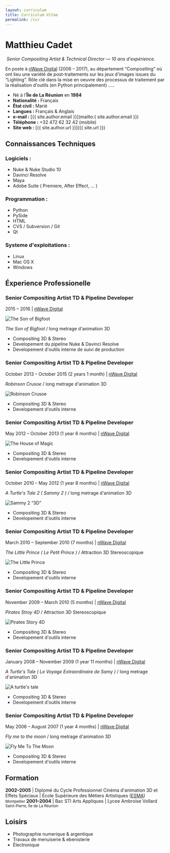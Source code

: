 ```yaml
---
layout: curriculum
title: Curriculum Vitae
permalink: /cv/
---
```


Matthieu Cadet
==============
<img title=""
     class="float-this film-thumb"
     src="/static/matthieu-cadet-portrait.png">
_Senior Compositing Artist & Technical Director &mdash; 10 ans d'expérience._

En poste à <a href="http://www.nwave.com/" target="_blank">nWave Digital</a>
(2006 &ndash; 2017), au département “Compositing”
où ont lieu une variété de post-traitements sur les jeux d'images issues
du “Lighting”. Rôle clé dans la mise en oeuvre des processus de traitement par
la réalisation d'outils (en Python principalement) .....


* Né à l'**Île de La Réunion** en **1984**
* __Nationalité :__ Français
* __État civil :__ Marié
* __Langues :__ Français & Anglais
* __e-mail :__ [{{ site.author.email }}](mailto:{ site.author.email }})
* __Téléphone :__ +32 472 62 32 42 (mobile)
* __Site web :__ [{{ site.author.url }}]({{ site.url }})



Connaissances Techniques
------------------------

### Logiciels :

- Nuke & Nuke Studio 10
- Davinci Resolve
- Maya
- Adobe Suite ( Premiere, After Effect, &hellip; )

### Programmation :

- Python
- PySide
- HTML
- CVS / Subversion / Git
- Qt

### Systeme d'exploitations :

- Linux
- Mac OS X
- Windows



Éxperience Professionelle
-------------------------

### Senior Compositing Artist TD & Pipeline Developer
<span class="cv-when-where">2015 &ndash; 2016 | <a href="http://www.nwave.com/" target="_blank">nWave Digital</a></span>

<img title="The Son of Bigfoot"
     class="float-this film-thumb"
     src="/static/son-of-bigfoot-poster.jpg">

*The Son of Bigfoot* / long metrage d'animation 3D

- Compositing 3D & Stereo
- Developement du pipeline Nuke & Davinci Resolve
- Developement d'outils interne de suivi de production

<div style="clear: both;"></div>


### Senior Compositing Artist TD & Pipeline Developer
<span class="cv-when-where">October 2013 &ndash; October 2015 (2 years 1 month) | <a href="http://www.nwave.com/" target="_blank">nWave Digital</a></span>

*Robinson Crusoe* / long metrage d'animation 3D

<img title="Robinson Crusoe"
     class="float-this film-thumb"
     src="/static/robinson-crusoe-poster.jpg">

- Compositing 3D & Stereo
- Developement d'outils interne

<div style="clear: both;"></div>


### Senior Compositing Artist TD & Pipeline Developer
<span class="cv-when-where">May 2012 &ndash; October 2013 (1 year 6 months) | <a href="http://www.nwave.com/" target="_blank">nWave Digital</a></span>

<img title="The House of Magic"
     class="float-this film-thumb"
     src="/static/house-of-magic-poster.jpg">

- Compositing 3D & Stereo
- Developement d'outils interne

<div style="clear: both;"></div>


### Senior Compositing Artist TD & Pipeline Developer
<span class="cv-when-where">October 2010 &ndash; May 2012 (1 year 8 months) | <a href="http://www.nwave.com/" target="_blank">nWave Digital</a></span>

*A Turtle's Tale 2 ( Sammy 2 )* / long metrage d'animation 3D

<img title="Sammy 2 “3D”"
     class="float-this film-thumb"
     src="/static/sammy2-poster.jpg">

- Compositing 3D & Stereo
- Developement d'outils interne

<div style="clear: both;"></div>


### Senior Compositing Artist TD & Pipeline Developer
<span class="cv-when-where">March 2010 &ndash; September 2010 (7 months) | <a href="http://www.nwave.com/" target="_blank">nWave Digital</a></span>

*The Little Prince ( Le Petit Prince )* / Attraction 3D Stereoscopique

<img title="The Little Prince"
     class="float-this film-thumb"
     src="/static/the-little-prince-poster.jpg">

- Compositing 3D & Stereo
- Developement d'outils interne

<div style="clear: both;"></div>


### Senior Compositing Artist TD & Pipeline Developer
<span class="cv-when-where">November 2009 &ndash; March 2010 (5 months) | <a href="http://www.nwave.com/" target="_blank">nWave Digital</a></span>

*Pirates Stroy 4D* / Attraction 3D Stereoscopique

<img title="Pirates Story 4D"
     class="float-this film-thumb"
     src="/static/pirates-story-poster.jpg">

- Compositing 3D & Stereo
- Developement d'outils interne

<div style="clear: both;"></div>


### Senior Compositing Artist TD & Pipeline Developer
<span class="cv-when-where">January 2008 &ndash; November 2009 (1 year 11 months) | <a href="http://www.nwave.com/" target="_blank">nWave Digital</a></span>

*A Turtle's Tale ( Le Voyage Extraordinaire de Samy )* / long metrage d'animation 3D

<img title="A turtle's tale"
     class="float-this film-thumb"
     src="/static/sammy1-poster.jpg">

- Compositing 3D & Stereo
- Developement d'outils interne

<div style="clear: both;"></div>


### Senior Compositing Artist TD & Pipeline Developer
<span class="cv-when-where">May 2006 &ndash; August 2007 (1 year 4 months) | <a href="http://www.nwave.com/" target="_blank">nWave Digital</a></span>

*Fly me to the moon* / long metrage d'animation 3D

<img title="Fly Me To The Moon"
     class="float-this film-thumb"
     src="/static/fly-me-to-the-moon-poster.jpg">


- Compositing 3D & Stereo
- Developement d'outils interne

<div style="clear: both;"></div>


Formation
---------

__2002&ndash;2005__ | Diplomé du Cycle Professionnel Cinéma d'animation 3D et Effets Spéciaux | École Supérieure des Métiers Artistiques (<a href="http://www.esma-artistique.com/" target="_blank">ESMA</a>)<br><small>Montpellier</small>
__2001&ndash;2004__ | Bac STI Arts Appliques | Lycee Ambroise Vollard<br><small>Saint-Pierre, Île de La Réunion</small>



Loisirs
-------

- Photographie numerique & argentique
- Travaux de menuiserie & ebenisterie
- Électronique
